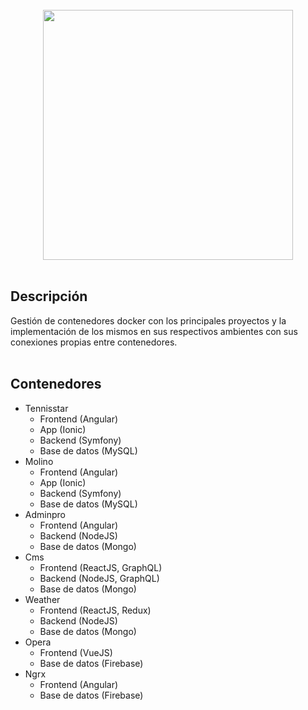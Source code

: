 <div align="center">
 <br>
 <img src="https://1000marcas.net/wp-content/uploads/2020/02/Docker-Logo.png" width="400">
 <br><br>
 </div>

## Descripción
Gestión de contenedores docker con los principales proyectos y la implementación de los mismos en sus respectivos ambientes con sus conexiones propias entre contenedores.
<br><br>

## Contenedores

* Tennisstar
  * Frontend (Angular)
  * App (Ionic)
  * Backend (Symfony)
  * Base de datos (MySQL)
* Molino
  * Frontend (Angular)
  * App (Ionic)
  * Backend (Symfony)
  * Base de datos (MySQL)
* Adminpro
  * Frontend (Angular)
  * Backend (NodeJS)
  * Base de datos (Mongo)
* Cms
  * Frontend (ReactJS, GraphQL)
  * Backend (NodeJS, GraphQL)
  * Base de datos (Mongo)
* Weather
  * Frontend (ReactJS, Redux)
  * Backend (NodeJS)
  * Base de datos (Mongo)
* Opera
  * Frontend (VueJS)
  * Base de datos (Firebase)
* Ngrx
  * Frontend (Angular)
  * Base de datos (Firebase)
